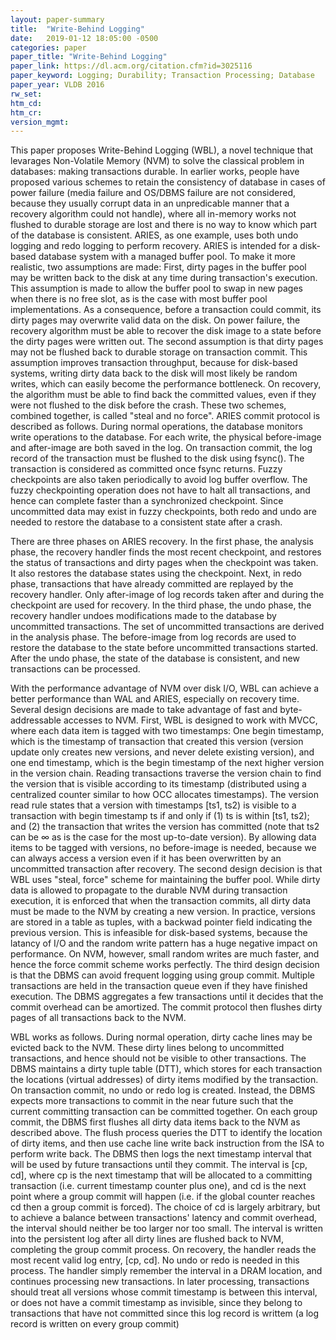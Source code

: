 ```yaml
---
layout: paper-summary
title:  "Write-Behind Logging"
date:   2019-01-12 18:05:00 -0500
categories: paper
paper_title: "Write-Behind Logging"
paper_link: https://dl.acm.org/citation.cfm?id=3025116
paper_keyword: Logging; Durability; Transaction Processing; Database
paper_year: VLDB 2016
rw_set: 
htm_cd: 
htm_cr: 
version_mgmt: 
---
```


This paper proposes Write-Behind Logging (WBL), a novel technique that levarages Non-Volatile Memory (NVM) to solve 
the classical problem in databases: making transactions durable. In earlier works, people have proposed various schemes
to retain the consistency of database in cases of power failure (media failure and OS/DBMS failure are not considered,
because they usually corrupt data in an unpredicable manner that a recovery algorithm could not handle), where all 
in-memory works not flushed to durable storage are lost and there is no way to know which part of the database is consistent.
ARIES, as one example, uses both undo logging and redo logging to perform recovery. ARIES is intended for a disk-based 
database system with a managed buffer pool. To make it more realistic, two assumptions are made: First, dirty pages in 
the buffer pool may be written back to the disk at any time during transaction's execution. This assumption is made to
allow the buffer pool to swap in new pages when there is no free slot, as is the case with most buffer pool implementations.
As a consequence, before a transaction could commit, its dirty pages may overwrite valid data on the disk. On power failure,
the recovery algorithm must be able to recover the disk image to a state before the dirty pages were written out. The second
assumption is that dirty pages may not be flushed back to durable storage on transaction commit. This assumption improves 
transaction throughput, because for disk-based systems, writing dirty data back to the disk will most likely be random
writes, which can easily become the performance bottleneck. On recovery, the algorithm must be able to find back the 
committed values, even if they were not flushed to the disk before the crash. These two schemes, combined together,
is called "steal and no force". ARIES commit protocol is described as follows. During normal operations, the database monitors
write operations to the database. For each write, the physical before-image and after-image are both saved in the log. 
On transaction commit, the log record of the transaction must be flushed to the disk using fsync(). The transaction is 
considered as committed once fsync returns. Fuzzy checkpoints are also taken periodically to avoid log buffer overflow. The 
fuzzy checkpointing operation does not have to halt all transactions, and hence can complete faster than a synchronized 
checkpoint. Since uncommitted data may exist in fuzzy checkpoints, both redo and undo are needed to restore the 
database to a consistent state after a crash. 

There are three phases on ARIES recovery. In the first phase, the analysis phase, the recovery handler finds the most recent
checkpoint, and restores the status of transactions and dirty pages when the checkpoint was taken. It also restores the database
states using the checkpoint. Next, in redo phase, transactions that have already committed are replayed by the recovery 
handler. Only after-image of log records taken after and during the checkpoint are used for recovery. In the third phase, 
the undo phase, the recovery handler undoes modifications made to the database by uncommitted transactions. The set of 
uncommitted transactions are derived in the analysis phase. The before-image from log records are used to restore the 
database to the state before uncommitted transactions started. After the undo phase, the state of the database is consistent,
and new transactions can be processed.

With the performance advantage of NVM over disk I/O, WBL can achieve a better performance than WAL and ARIES, especially
on recovery time. Several design decisions are made to take advantage of fast and byte-addressable accesses to NVM. First,
WBL is designed to work with MVCC, where each data item is tagged with two timestamps: One begin timestamp, which is the 
timestamp of transaction that created this version (version update only creates new versions, and never delete existing version),
and one end timestamp, which is the begin timestamp of the next higher version in the version chain. Reading transactions 
traverse the version chain to find the version that is visible according to its timestamp (distributed using a centralized
counter similar to how OCC allocates timestamps). The version read rule states that a version with timestamps [ts1, ts2)
is visible to a transaction with begin timestamp ts if and only if (1) ts is within [ts1, ts2); and (2) the transaction
that writes the version has committed (note that ts2 can be &infin; as is the case for the most up-to-date version). 
By allowing data items to be tagged with versions, no before-image is needed, because we can always access a version 
even if it has been overwritten by an uncommitted transaction after recovery. The second design decision is that WBL
uses "steal, force" scheme for maintaining the buffer pool. While dirty data is allowed to propagate to the durable NVM
during transaction execution, it is enforced that when the transaction commits, all dirty data must be made to the 
NVM by creating a new version. In practice, versions are stored in a table as tuples, with a backwad pointer field 
indicating the previous version. This is infeasible for disk-based systems, because the latancy of I/O and the random write
pattern has a huge negative impact on performance. On NVM, however, small random writes are much faster, and hence the 
force commit scheme works perfectly. The third design decision is that the DBMS can avoid frequent logging using group
commit. Multiple transactions are held in the transaction queue even if they have finished execution. The DBMS aggregates 
a few transactions until it decides that the commit overhead can be amortized. The commit protocol then flushes dirty
pages of all transactions back to the NVM.

WBL works as follows. During normal operation, dirty cache lines may be evicted back to the NVM. These dirty lines belong
to uncommitted transactions, and hence should not be visible to other transactions. The DBMS maintains a dirty tuple table (DTT),
which stores for each transaction the locations (virtual addresses) of dirty items modified by the transaction. On transaction 
commit, no undo or redo log is created. Instead, the DBMS expects more transactions to commit in the near future such that 
the current committing transaction can be committed together. On each group commit, the DBMS first flushes all dirty data items
back to the NVM as described above. The flush process queries the DTT to identify the location of dirty items, and then 
use cache line write back instruction from the ISA to perform write back. The DBMS then logs the next timestamp interval
that will be used by future transactions until they commit. The interval is [cp, cd], where cp is the next timestamp that will be 
allocated to a committing transaction (i.e. current timestamp counter plus one), and cd is the next point where a group commit
will happen (i.e. if the global counter reaches cd then a group commit is forced). The choice of cd is largely arbitrary, but
to achieve a balance between transactions' latency and commit overhead, the interval should neither be too larger nor too
small. The interval is written into the persistent log after all dirty lines are flushed back to NVM, completing the 
group commit process. On recovery, the handler reads the most recent valid log entry, [cp, cd]. No undo or redo is needed
in this process. The handler simply remember the interval in a DRAM location, and continues processing new transactions.
In later processing, transactions should treat all versions whose commit timestamp is between this interval, or does not 
have a commit timestamp as invisible, since they belong to transactions that have not committed since this log record is 
writtem (a log record is written on every group commit)